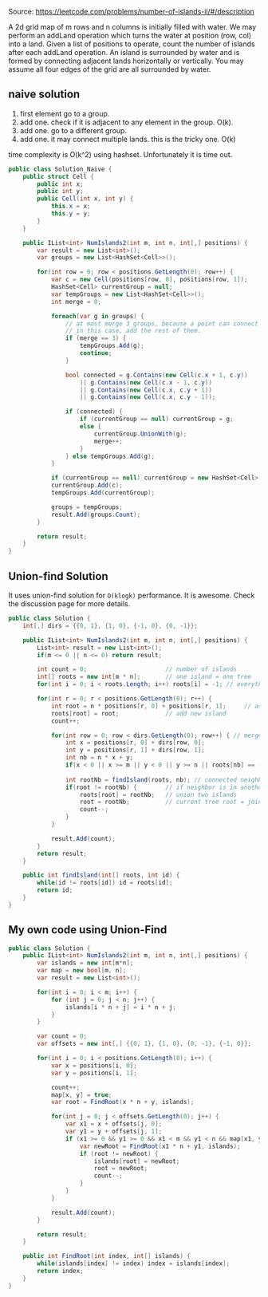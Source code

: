 Source: https://leetcode.com/problems/number-of-islands-ii/#/description

A 2d grid map of m rows and n columns is initially filled with water. We may perform an addLand operation which turns the water at position (row, col) into a land. Given a list of positions to operate, count the number of islands after each addLand operation. An island is surrounded by water and is formed by connecting adjacent lands horizontally or vertically. You may assume all four edges of the grid are all surrounded by water.


## naive solution
1. first element go to a group.
2. add one. check if it is adjacent to any element in the group. O(k).
3. add one. go to a different group.
4. add one. it may connect multiple lands. this is the tricky one. O(k)

time complexity is O(k^2) using hashset. Unfortunately it is time out.

```c#
public class Solution_Naive {
    public struct Cell {
        public int x;
        public int y;
        public Cell(int x, int y) {
            this.x = x;
            this.y = y;
        }
    }

    public IList<int> NumIslands2(int m, int n, int[,] positions) {
        var result = new List<int>();
        var groups = new List<HashSet<Cell>>();        

        for(int row = 0; row < positions.GetLength(0); row++) {
            var c = new Cell(positions[row, 0], positions[row, 1]);
            HashSet<Cell> currentGroup = null;
            var tempGroups = new List<HashSet<Cell>>();
            int merge = 0;

            foreach(var g in groups) {
                // at most merge 3 groups, because a point can connect at most 4 islands.
                // in this case, add the rest of them.
                if (merge == 3) {
                    tempGroups.Add(g);
                    continue;
                }

                bool connected = g.Contains(new Cell(c.x + 1, c.y))
                    || g.Contains(new Cell(c.x - 1, c.y))
                    || g.Contains(new Cell(c.x, c.y + 1))
                    || g.Contains(new Cell(c.x, c.y - 1));

                if (connected) {
                    if (currentGroup == null) currentGroup = g;
                    else {
                        currentGroup.UnionWith(g);
                        merge++;
                    }
                } else tempGroups.Add(g);
            }

            if (currentGroup == null) currentGroup = new HashSet<Cell>();
            currentGroup.Add(c);
            tempGroups.Add(currentGroup);

            groups = tempGroups;
            result.Add(groups.Count);
        }

        return result;
    }
}
```

## Union-find Solution
It uses union-find solution for `O(klogk)` performance. It is awesome. Check the discussion page for more details.

```c#
public class Solution {
    int[,] dirs = {{0, 1}, {1, 0}, {-1, 0}, {0, -1}};

    public IList<int> NumIslands2(int m, int n, int[,] positions) {
        List<int> result = new List<int>();
        if(m <= 0 || n <= 0) return result;

        int count = 0;                      // number of islands
        int[] roots = new int[m * n];       // one island = one tree
        for(int i = 0; i < roots.Length; i++) roots[i] = -1; // everything is water.

        for(int r = 0; r < positions.GetLength(0); r++) {
            int root = n * positions[r, 0] + positions[r, 1];     // assume new point is isolated island
            roots[root] = root;             // add new island
            count++;

            for(int row = 0; row < dirs.GetLength(0); row++) { // merge island
                int x = positions[r, 0] + dirs[row, 0]; 
                int y = positions[r, 1] + dirs[row, 1];
                int nb = n * x + y;
                if(x < 0 || x >= m || y < 0 || y >= n || roots[nb] == -1) continue;
                
                int rootNb = findIsland(roots, nb); // connected neighbor is found. find the root.
                if(root != rootNb) {        // if neighbor is in another island
                    roots[root] = rootNb;   // union two islands 
                    root = rootNb;          // current tree root = joined tree root
                    count--;               
                }
            }

            result.Add(count);
        }
        return result;
    }

    public int findIsland(int[] roots, int id) {
        while(id != roots[id]) id = roots[id];
        return id;
    }
}
```

## My own code using Union-Find
```c#
public class Solution {
    public IList<int> NumIslands2(int m, int n, int[,] positions) {
        var islands = new int[m*n];
        var map = new bool[m, n];
        var result = new List<int>();

        for(int i = 0; i < m; i++) {
            for (int j = 0; j < n; j++) {
                islands[i * n + j] = i * n + j;
            }
        }

        var count = 0;
        var offsets = new int[,] {{0, 1}, {1, 0}, {0, -1}, {-1, 0}};

        for(int i = 0; i < positions.GetLength(0); i++) {
            var x = positions[i, 0];
            var y = positions[i, 1];

            count++;
            map[x, y] = true;
            var root = FindRoot(x * n + y, islands);

            for(int j = 0; j < offsets.GetLength(0); j++) {
                var x1 = x + offsets[j, 0];
                var y1 = y + offsets[j, 1];
                if (x1 >= 0 && y1 >= 0 && x1 < m && y1 < n && map[x1, y1]) {
                    var newRoot = FindRoot(x1 * n + y1, islands);
                    if (root != newRoot) {                        
                        islands[root] = newRoot;
                        root = newRoot;
                        count--;
                    }
                }
            }

            result.Add(count);
        }

        return result;
    }

    public int FindRoot(int index, int[] islands) {
        while(islands[index] != index) index = islands[index];
        return index;
    }
}
```
